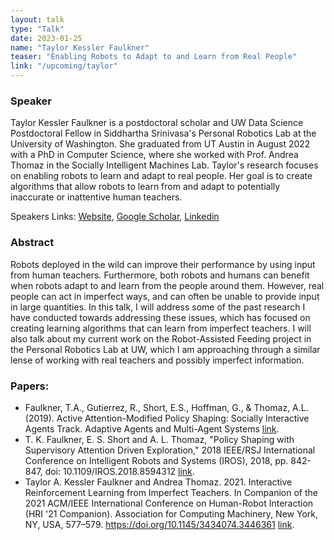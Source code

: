 ```yaml
---
layout: talk
type: "Talk"
date: 2023-01-25
name: "Taylor Kessler Faulkner"
teaser: "Enabling Robots to Adapt to and Learn from Real People"
link: "/upcoming/taylor"
---
```



### Speaker 
Taylor Kessler Faulkner is a postdoctoral scholar and UW Data Science Postdoctoral Fellow in Siddhartha Srinivasa's Personal Robotics Lab at the University of Washington. She graduated from UT Austin in August 2022 with a PhD in Computer Science, where she worked with Prof. Andrea Thomaz in the Socially Intelligent Machines Lab. Taylor's research focuses on enabling robots to learn and adapt to real people. Her goal is to create algorithms that allow robots to learn from and adapt to potentially inaccurate or inattentive human teachers.

Speakers Links: [Website](https://www.taylorkesslerfaulkner.com/), [Google Scholar](https://scholar.google.com/citations?hl=en&user=7cLeliIAAAAJ), [Linkedin](https://www.linkedin.com/in/taylor-kessler-faulkner-a25263124)

### Abstract 
Robots deployed in the wild can improve their performance by using input from human teachers. Furthermore, both robots and humans can benefit when robots adapt to and learn from the people around them. However, real people can act in imperfect ways, and can often be unable to provide input in large quantities. In this talk, I will address some of the past research I have conducted towards addressing these issues, which has focused on creating learning algorithms that can learn from imperfect teachers. I will also talk about my current work on the Robot-Assisted Feeding project in the Personal Robotics Lab at UW, which I am approaching through a similar lense of working with real teachers and possibly imperfect information.

### Papers:
- Faulkner, T.A., Gutierrez, R., Short, E.S., Hoffman, G., & Thomaz, A.L. (2019). Active Attention-Modified Policy Shaping: Socially Interactive Agents Track. Adaptive Agents and Multi-Agent Systems [link](https://www.ifaamas.org/Proceedings/aamas2019/pdfs/p728.pdf).
- T. K. Faulkner, E. S. Short and A. L. Thomaz, "Policy Shaping with Supervisory Attention Driven Exploration," 2018 IEEE/RSJ International Conference on Intelligent Robots and Systems (IROS), 2018, pp. 842-847, doi: 10.1109/IROS.2018.8594312 [link](https://ieeexplore.ieee.org/abstract/document/8594312).
- Taylor A. Kessler Faulkner and Andrea Thomaz. 2021. Interactive Reinforcement Learning from Imperfect Teachers. In Companion of the 2021 ACM/IEEE International Conference on Human-Robot Interaction (HRI '21 Companion). Association for Computing Machinery, New York, NY, USA, 577–579. https://doi.org/10.1145/3434074.3446361 [link](https://dl.acm.org/doi/abs/10.1145/3434074.3446361).

